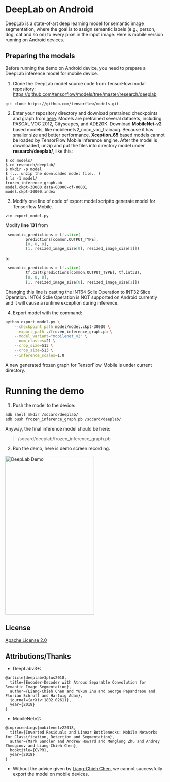 # DeepLab on Android
DeepLab is a state-of-art deep learning model for semantic image segmentation, where the goal is to assign semantic labels (e.g., person, dog, cat and so on) to every pixel in the input image. Here is mobile version running on Android devices.


## Preparing the models

Before running the demo on Android device, you need to prepare a DeepLab inference model for mobile device.

1. Clone the DeepLab model source code from TensorFlow modal repository:
https://github.com/tensorflow/models/tree/master/research/deeplab
```
git clone https://github.com/tensorflow/models.git
```
2. Enter your repository directory and download pretrained checkpoints and graph from <a href='g3doc/model_zoo.md'>here</a>. Models are pretrained several datasets, including PASCAL VOC 2012,  Cityscapes, and  ADE20K. Download **MobileNet-v2** based models, like mobilenetv2_coco_voc_trainaug. Because it has smaller size and better performance. **Xception_65** based models cannot be loaded by TensorFlow Mobile inference engine. After the model is downloaded, unzip and put the files into directory model under **research/deeplab/**,  like this:
```
$ cd models/
$ cd research/deeplab/
$ mkdir -p model
$ (... unzip the downloaded model file.. )
$ ls -1 model/
frozen_inference_graph.pb
model.ckpt-30000.data-00000-of-00001
model.ckpt-30000.index
```

3. Modify one line of code of export model scriptto generate model for Tensorflow Mobile.
```
vim export_model.py
```
Modify **line 131** from
```python
 semantic_predictions = tf.slice(
         predictions[common.OUTPUT_TYPE],
         [0, 0, 0],
         [1, resized_image_size[0], resized_image_size[1]])
```
to
```python
 semantic_predictions = tf.slice(
         tf.cast(predictions[common.OUTPUT_TYPE], tf.int32),
         [0, 0, 0],
         [1, resized_image_size[0], resized_image_size[1]])
```
Changing this line is casting the INT64 Sclie Operation to INT32 Slice Operation. INT64 Sclie Operation is NOT supported on Android currently and it will cause a runtime exception during inference.

4. Export model with the command:
``` bash
python export_model.py \
    --checkpoint_path model/model.ckpt-30000 \
    --export_path ./frozen_inference_graph.pb \
    --model_variant="mobilenet_v2" \
    --num_classes=21 \
    --crop_size=513 \
    --crop_size=513 \
    --inference_scales=1.0
```
A new generated frozen graph for TensorFlow Mobile is under current directory.


# Running the demo

1. Push the model to the device:
```bash
adb shell mkdir /sdcard/deeplab/
adb push frozen_inference_graph.pb /sdcard/deeplab/
```
Anyway, the final inference model should be here:
> /sdcard/deeplab/frozen_inference_graph.pb

2. Run the demo, here is demo screen recording.
<img src=".github/deeplab_demo.gif" width="280" height="498" alt="DeepLab Demo"/>

## License

[Apache License 2.0](LICENSE)

## Attributions/Thanks
- DeepLabv3+:
```
@article{deeplabv3plus2018,
  title={Encoder-Decoder with Atrous Separable Convolution for Semantic Image Segmentation},
  author={Liang-Chieh Chen and Yukun Zhu and George Papandreou and Florian Schroff and Hartwig Adam},
  journal={arXiv:1802.02611},
  year={2018}
}
```

- MobileNetv2:

```
@inproceedings{mobilenetv22018,
  title={Inverted Residuals and Linear Bottlenecks: Mobile Networks for Classification, Detection and Segmentation},
  author={Mark Sandler and Andrew Howard and Menglong Zhu and Andrey Zhmoginov and Liang-Chieh Chen},
  booktitle={CVPR},
  year={2018}
}
```
- Without the advice given by [Liang-Chieh Chen](https://github.com/aquariusjay), we cannot successfully export the model on mobile devices.